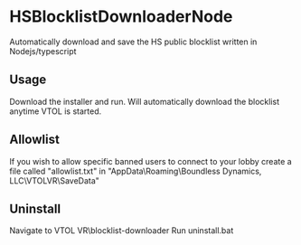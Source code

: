 # HSBlocklistDownloaderNode
Automatically download and save the HS public blocklist written in Nodejs/typescript

## Usage
Download the installer and run. Will automatically download the blocklist anytime VTOL is started. 

## Allowlist
If you wish to allow specific banned users to connect to your lobby create a file called "allowlist.txt" in "AppData\Roaming\Boundless Dynamics, LLC\VTOLVR\SaveData"

## Uninstall
Navigate to VTOL VR\blocklist-downloader
Run uninstall.bat